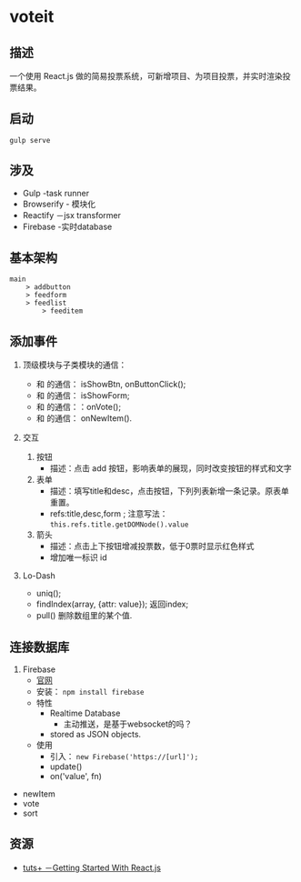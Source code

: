 voteit
==========

## 描述

一个使用 React.js 做的简易投票系统，可新增项目、为项目投票，并实时渲染投票结果。

## 启动
`gulp serve`

## 涉及

- Gulp -task runner
- Browserify - 模块化
- Reactify －jsx transformer
- Firebase -实时database

## 基本架构

	main
		> addbutton
		> feedform
		> feedlist
			> feeditem

## 添加事件

1. 顶级模块与子类模块的通信：
	- 和 <AddBtn> 的通信： isShowBtn, onButtonClick();
	- 和 <FeedForm> 的通信： isShowForm;
	- 和 <FeedItem> <FeedList> 的通信：：onVote();	
	- 和 <FeedForm> 的通信： onNewItem().

2. 交互
	1. 按钮
		- 描述：点击 add 按钮，影响表单的展现，同时改变按钮的样式和文字
	2. 表单
		- 描述：填写title和desc，点击按钮，下列列表新增一条记录。原表单重置。
		- refs:title,desc,form ; 注意写法： `this.refs.title.getDOMNode().value`
	3. 箭头
		- 描述：点击上下按钮增减投票数，低于0票时显示红色样式
		- 增加唯一标识 id

3. Lo-Dash
	- uniq();
	- findIndex(array, {attr: value}); 返回index;
	- pull() 删除数组里的某个值.


## 连接数据库 

1. Firebase
	- [官网](https://www.firebase.com/)
	- 安装： `npm install firebase`
	- 特性
		- Realtime Database
			- 主动推送，是基于websocket的吗？
		- stored as JSON objects.
	- 使用
		- 引入： `new Firebase('https://[url]');`
		- update()
		- on('value', fn)
- newItem
- vote
- sort


## 资源

- [tuts+  －Getting Started With React.js](https://code.tutsplus.com/courses/getting-started-with-reactjs/lessons/jsx-vs-reactdom)
